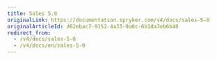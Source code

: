 ```yaml
---
title: Sales 5.0
originalLink: https://documentation.spryker.com/v4/docs/sales-5-0
originalArticleId: d62ebac7-9152-4a33-9a0c-6b1da7eb6b40
redirect_from:
  - /v4/docs/sales-5-0
  - /v4/docs/en/sales-5-0
---
```



